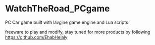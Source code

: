 # WatchTheRoad_PCgame
PC Car game built with lavgine game engine and Lua scripts

freeware to play and modify, stay tuned for more products by following https://github.com/EhabHelaly
